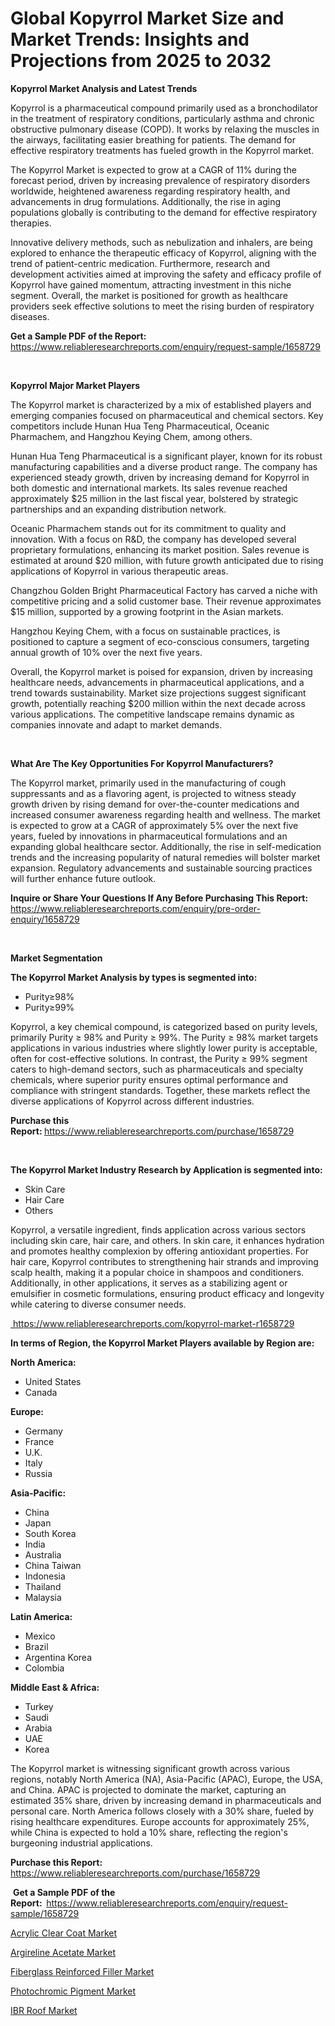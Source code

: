 <p><h1>Global Kopyrrol Market Size and Market Trends: Insights and Projections from 2025 to 2032</h1></p><p><strong>Kopyrrol Market Analysis and Latest Trends</strong></p>
<p><p>Kopyrrol is a pharmaceutical compound primarily used as a bronchodilator in the treatment of respiratory conditions, particularly asthma and chronic obstructive pulmonary disease (COPD). It works by relaxing the muscles in the airways, facilitating easier breathing for patients. The demand for effective respiratory treatments has fueled growth in the Kopyrrol market.</p><p>The Kopyrrol Market is expected to grow at a CAGR of 11% during the forecast period, driven by increasing prevalence of respiratory disorders worldwide, heightened awareness regarding respiratory health, and advancements in drug formulations. Additionally, the rise in aging populations globally is contributing to the demand for effective respiratory therapies. </p><p>Innovative delivery methods, such as nebulization and inhalers, are being explored to enhance the therapeutic efficacy of Kopyrrol, aligning with the trend of patient-centric medication. Furthermore, research and development activities aimed at improving the safety and efficacy profile of Kopyrrol have gained momentum, attracting investment in this niche segment. Overall, the market is positioned for growth as healthcare providers seek effective solutions to meet the rising burden of respiratory diseases.</p></p>
<p><strong>Get a Sample PDF of the Report:&nbsp;</strong> <a href="https://www.reliableresearchreports.com/enquiry/request-sample/1658729?utm_campaign=32&utm_medium=2&utm_source=Github&utm_content=ia&utm_term=31032025&utm_id=kopyrrol">https://www.reliableresearchreports.com/enquiry/request-sample/1658729</a></p>
<p>&nbsp;</p>
<p><strong>Kopyrrol Major Market Players</strong></p>
<p><p>The Kopyrrol market is characterized by a mix of established players and emerging companies focused on pharmaceutical and chemical sectors. Key competitors include Hunan Hua Teng Pharmaceutical, Oceanic Pharmachem, and Hangzhou Keying Chem, among others. </p><p>Hunan Hua Teng Pharmaceutical is a significant player, known for its robust manufacturing capabilities and a diverse product range. The company has experienced steady growth, driven by increasing demand for Kopyrrol in both domestic and international markets. Its sales revenue reached approximately $25 million in the last fiscal year, bolstered by strategic partnerships and an expanding distribution network.</p><p>Oceanic Pharmachem stands out for its commitment to quality and innovation. With a focus on R&D, the company has developed several proprietary formulations, enhancing its market position. Sales revenue is estimated at around $20 million, with future growth anticipated due to rising applications of Kopyrrol in various therapeutic areas.</p><p>Changzhou Golden Bright Pharmaceutical Factory has carved a niche with competitive pricing and a solid customer base. Their revenue approximates $15 million, supported by a growing footprint in the Asian markets. </p><p>Hangzhou Keying Chem, with a focus on sustainable practices, is positioned to capture a segment of eco-conscious consumers, targeting annual growth of 10% over the next five years.</p><p>Overall, the Kopyrrol market is poised for expansion, driven by increasing healthcare needs, advancements in pharmaceutical applications, and a trend towards sustainability. Market size projections suggest significant growth, potentially reaching $200 million within the next decade across various applications. The competitive landscape remains dynamic as companies innovate and adapt to market demands.</p></p>
<p>&nbsp;</p>
<p><strong>What Are The Key Opportunities For Kopyrrol Manufacturers?</strong></p>
<p><p>The Kopyrrol market, primarily used in the manufacturing of cough suppressants and as a flavoring agent, is projected to witness steady growth driven by rising demand for over-the-counter medications and increased consumer awareness regarding health and wellness. The market is expected to grow at a CAGR of approximately 5% over the next five years, fueled by innovations in pharmaceutical formulations and an expanding global healthcare sector. Additionally, the rise in self-medication trends and the increasing popularity of natural remedies will bolster market expansion. Regulatory advancements and sustainable sourcing practices will further enhance future outlook.</p></p>
<p><strong>Inquire or Share Your Questions If Any Before Purchasing This Report:</strong> <a href="https://www.reliableresearchreports.com/enquiry/pre-order-enquiry/1658729?utm_campaign=32&utm_medium=2&utm_source=Github&utm_content=ia&utm_term=31032025&utm_id=kopyrrol">https://www.reliableresearchreports.com/enquiry/pre-order-enquiry/1658729</a></p>
<p>&nbsp;</p>
<p><strong>Market Segmentation</strong></p>
<p><strong>The Kopyrrol Market Analysis by types is segmented into:</strong></p>
<p><ul><li>Purity≥98%</li><li>Purity≥99%</li></ul></p>
<p><p>Kopyrrol, a key chemical compound, is categorized based on purity levels, primarily Purity ≥ 98% and Purity ≥ 99%. The Purity ≥ 98% market targets applications in various industries where slightly lower purity is acceptable, often for cost-effective solutions. In contrast, the Purity ≥ 99% segment caters to high-demand sectors, such as pharmaceuticals and specialty chemicals, where superior purity ensures optimal performance and compliance with stringent standards. Together, these markets reflect the diverse applications of Kopyrrol across different industries.</p></p>
<p><strong>Purchase this Report:&nbsp;</strong><a href="https://www.reliableresearchreports.com/purchase/1658729?utm_campaign=32&utm_medium=2&utm_source=Github&utm_content=ia&utm_term=31032025&utm_id=kopyrrol">https://www.reliableresearchreports.com/purchase/1658729</a></p>
<p>&nbsp;</p>
<p><strong>The Kopyrrol Market Industry Research by Application is segmented into:</strong></p>
<p><ul><li>Skin Care</li><li>Hair Care</li><li>Others</li></ul></p>
<p><p>Kopyrrol, a versatile ingredient, finds application across various sectors including skin care, hair care, and others. In skin care, it enhances hydration and promotes healthy complexion by offering antioxidant properties. For hair care, Kopyrrol contributes to strengthening hair strands and improving scalp health, making it a popular choice in shampoos and conditioners. Additionally, in other applications, it serves as a stabilizing agent or emulsifier in cosmetic formulations, ensuring product efficacy and longevity while catering to diverse consumer needs.</p></p>
<p><a href="https://www.reliableresearchreports.com/kopyrrol-market-r1658729?utm_campaign=32&utm_medium=2&utm_source=Github&utm_content=ia&utm_term=31032025&utm_id=kopyrrol">&nbsp;https://www.reliableresearchreports.com/kopyrrol-market-r1658729</a></p>
<p><strong>In terms of Region, the Kopyrrol Market Players available by Region are:</strong></p>
<p>
    <p> <strong> North America: </strong>
        <ul>
            <li>United States</li>
            <li>Canada</li>
        </ul>
        </p> 
    <p> <strong> Europe: </strong>
        <ul>
            <li>Germany</li>
            <li>France</li>
            <li>U.K.</li>
            <li>Italy</li>
            <li>Russia</li>
        </ul>
        </p> 
    <p> <strong> Asia-Pacific: </strong>
        <ul>
            <li>China</li>
            <li>Japan</li>
            <li>South Korea</li>
            <li>India</li>
            <li>Australia</li>
            <li>China Taiwan</li>
            <li>Indonesia</li>
            <li>Thailand</li>
            <li>Malaysia</li>
        </ul>
        </p> 
    <p> <strong> Latin America: </strong>
        <ul>
            <li>Mexico</li>
            <li>Brazil</li>
            <li>Argentina Korea</li>
            <li>Colombia</li>
        </ul>
        </p> 
    <p> <strong> Middle East & Africa: </strong>
        <ul>
            <li>Turkey</li>
            <li>Saudi</li>
            <li>Arabia</li>
            <li>UAE</li>
            <li>Korea</li>
        </ul>
    </p>
    </p>
<p><p>The Kopyrrol market is witnessing significant growth across various regions, notably North America (NA), Asia-Pacific (APAC), Europe, the USA, and China. APAC is projected to dominate the market, capturing an estimated 35% share, driven by increasing demand in pharmaceuticals and personal care. North America follows closely with a 30% share, fueled by rising healthcare expenditures. Europe accounts for approximately 25%, while China is expected to hold a 10% share, reflecting the region's burgeoning industrial applications.</p></p>
<p><strong>Purchase this Report: </strong><a href="https://www.reliableresearchreports.com/purchase/1658729?utm_campaign=32&utm_medium=2&utm_source=Github&utm_content=ia&utm_term=31032025&utm_id=kopyrrol">https://www.reliableresearchreports.com/purchase/1658729</a></p>
<p>&nbsp;<strong>Get a Sample PDF of the Report:&nbsp;&nbsp;</strong><a href="https://www.reliableresearchreports.com/enquiry/request-sample/1658729?utm_campaign=32&utm_medium=2&utm_source=Github&utm_content=ia&utm_term=31032025&utm_id=kopyrrol">https://www.reliableresearchreports.com/enquiry/request-sample/1658729</a></p>
<p><strong></strong></p>
<p><p><a href="https://github.com/godutetraeva/Market-Research-Report-List-1/blob/main/acrylic-clear-coat-market.md?utm_campaign=32&utm_medium=2&utm_source=Github&utm_content=ia&utm_term=31032025&utm_id=kopyrrol">Acrylic Clear Coat Market</a></p><p><a href="https://github.com/farjonazemi7/Market-Research-Report-List-1/blob/main/argireline-acetate-market.md?utm_campaign=32&utm_medium=2&utm_source=Github&utm_content=ia&utm_term=31032025&utm_id=kopyrrol">Argireline Acetate Market</a></p><p><a href="https://github.com/kirstejuvet/Market-Research-Report-List-1/blob/main/fiberglass-reinforced-filler-market.md?utm_campaign=32&utm_medium=2&utm_source=Github&utm_content=ia&utm_term=31032025&utm_id=kopyrrol">Fiberglass Reinforced Filler Market</a></p><p><a href="https://github.com/trossdushi7u/Market-Research-Report-List-1/blob/main/photochromic-pigment-market.md?utm_campaign=32&utm_medium=2&utm_source=Github&utm_content=ia&utm_term=31032025&utm_id=kopyrrol">Photochromic Pigment Market</a></p><p><a href="https://github.com/farjonazemi7/Market-Research-Report-List-1/blob/main/ibr-roof-market.md?utm_campaign=32&utm_medium=2&utm_source=Github&utm_content=ia&utm_term=31032025&utm_id=kopyrrol">IBR Roof Market</a></p></p>